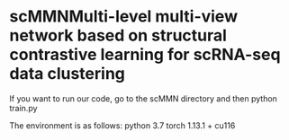 # scMMNMulti-level multi-view network based on structural contrastive learning for scRNA-seq data clustering

If you want to run our code, go to the scMMN directory and then  python train.py

The environment is as follows:
python 3.7
torch 1.13.1 + cu116
